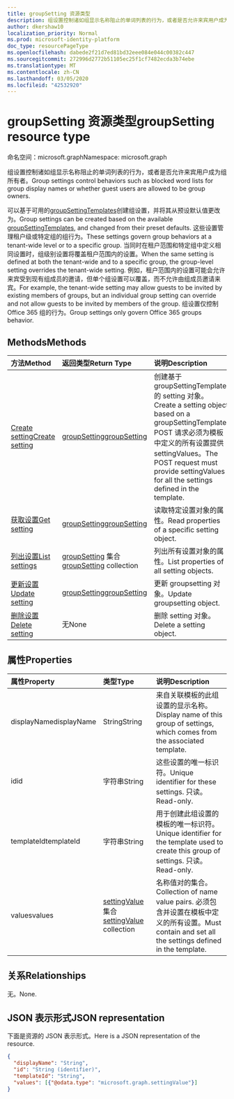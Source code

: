 ```yaml
---
title: groupSetting 资源类型
description: 组设置控制诸如组显示名称阻止的单词列表的行为，或者是否允许来宾用户成为组所有者。
author: dkershaw10
localization_priority: Normal
ms.prod: microsoft-identity-platform
doc_type: resourcePageType
ms.openlocfilehash: dabede2f21d7ed81bd32eee084e044c00382c447
ms.sourcegitcommit: 272996d2772b51105ec25f1cf7482ecda3b74ebe
ms.translationtype: MT
ms.contentlocale: zh-CN
ms.lasthandoff: 03/05/2020
ms.locfileid: "42532920"
---
```

# <a name="groupsetting-resource-type"></a><span data-ttu-id="d1a17-103">groupSetting 资源类型</span><span class="sxs-lookup"><span data-stu-id="d1a17-103">groupSetting resource type</span></span>

<span data-ttu-id="d1a17-104">命名空间：microsoft.graph</span><span class="sxs-lookup"><span data-stu-id="d1a17-104">Namespace: microsoft.graph</span></span>

<span data-ttu-id="d1a17-105">组设置控制诸如组显示名称阻止的单词列表的行为，或者是否允许来宾用户成为组所有者。</span><span class="sxs-lookup"><span data-stu-id="d1a17-105">Group settings control behaviors such as blocked word lists for group display names or whether guest users are allowed to be group owners.</span></span>

<span data-ttu-id="d1a17-106">可以基于可用的[groupSettingTemplates](groupsettingtemplate.md)创建组设置，并将其从预设默认值更改为。</span><span class="sxs-lookup"><span data-stu-id="d1a17-106">Group settings can be created based on the available [groupSettingTemplates](groupsettingtemplate.md), and changed from their preset defaults.</span></span> <span data-ttu-id="d1a17-107">这些设置管理租户级或特定组的组行为。</span><span class="sxs-lookup"><span data-stu-id="d1a17-107">These settings govern group behaviors at a tenant-wide level or to a specific group.</span></span> <span data-ttu-id="d1a17-108">当同时在租户范围和特定组中定义相同设置时，组级别设置将覆盖租户范围内的设置。</span><span class="sxs-lookup"><span data-stu-id="d1a17-108">When the same setting is defined at both the tenant-wide and to a specific group, the group-level setting overrides the tenant-wide setting.</span></span>  <span data-ttu-id="d1a17-109">例如，租户范围内的设置可能会允许来宾受到现有组成员的邀请，但单个组设置可以覆盖，而不允许由组成员邀请来宾。</span><span class="sxs-lookup"><span data-stu-id="d1a17-109">For example, the tenant-wide setting may allow guests to be invited by existing members of groups, but an individual group setting can override and not allow guests to be invited by members of the group.</span></span> <span data-ttu-id="d1a17-110">组设置仅控制 Office 365 组的行为。</span><span class="sxs-lookup"><span data-stu-id="d1a17-110">Group settings only govern Office 365 groups behavior.</span></span>

## <a name="methods"></a><span data-ttu-id="d1a17-111">Methods</span><span class="sxs-lookup"><span data-stu-id="d1a17-111">Methods</span></span>

| <span data-ttu-id="d1a17-112">方法</span><span class="sxs-lookup"><span data-stu-id="d1a17-112">Method</span></span> | <span data-ttu-id="d1a17-113">返回类型</span><span class="sxs-lookup"><span data-stu-id="d1a17-113">Return Type</span></span> | <span data-ttu-id="d1a17-114">说明</span><span class="sxs-lookup"><span data-stu-id="d1a17-114">Description</span></span> |
|:---------------|:--------|:----------|
|[<span data-ttu-id="d1a17-115">Create setting</span><span class="sxs-lookup"><span data-stu-id="d1a17-115">Create setting</span></span>](../api/groupsetting-post-groupsettings.md) | [<span data-ttu-id="d1a17-116">groupSetting</span><span class="sxs-lookup"><span data-stu-id="d1a17-116">groupSetting</span></span>](groupsetting.md) |<span data-ttu-id="d1a17-117">创建基于 groupSettingTemplate 的 setting 对象。</span><span class="sxs-lookup"><span data-stu-id="d1a17-117">Create a setting object based on a groupSettingTemplate.</span></span> <span data-ttu-id="d1a17-118">POST 请求必须为模板中定义的所有设置提供 settingValues。</span><span class="sxs-lookup"><span data-stu-id="d1a17-118">The POST request must provide settingValues for all the settings defined in the template.</span></span> |
|[<span data-ttu-id="d1a17-119">获取设置</span><span class="sxs-lookup"><span data-stu-id="d1a17-119">Get setting</span></span>](../api/groupsetting-get.md) | [<span data-ttu-id="d1a17-120">groupSetting</span><span class="sxs-lookup"><span data-stu-id="d1a17-120">groupSetting</span></span>](groupsetting.md) | <span data-ttu-id="d1a17-121">读取特定设置对象的属性。</span><span class="sxs-lookup"><span data-stu-id="d1a17-121">Read properties of a specific setting object.</span></span> |
|[<span data-ttu-id="d1a17-122">列出设置</span><span class="sxs-lookup"><span data-stu-id="d1a17-122">List settings</span></span>](../api/groupsetting-list.md) | <span data-ttu-id="d1a17-123">[groupSetting](groupsetting.md) 集合</span><span class="sxs-lookup"><span data-stu-id="d1a17-123">[groupSetting](groupsetting.md) collection</span></span> | <span data-ttu-id="d1a17-124">列出所有设置对象的属性。</span><span class="sxs-lookup"><span data-stu-id="d1a17-124">List properties of all setting objects.</span></span> |
|[<span data-ttu-id="d1a17-125">更新设置</span><span class="sxs-lookup"><span data-stu-id="d1a17-125">Update setting</span></span>](../api/groupsetting-update.md) | [<span data-ttu-id="d1a17-126">groupSetting</span><span class="sxs-lookup"><span data-stu-id="d1a17-126">groupSetting</span></span>](groupsetting.md) | <span data-ttu-id="d1a17-127">更新 groupsetting 对象。</span><span class="sxs-lookup"><span data-stu-id="d1a17-127">Update groupsetting object.</span></span> |
|[<span data-ttu-id="d1a17-128">删除设置</span><span class="sxs-lookup"><span data-stu-id="d1a17-128">Delete setting</span></span>](../api/groupsetting-delete.md) | <span data-ttu-id="d1a17-129">无</span><span class="sxs-lookup"><span data-stu-id="d1a17-129">None</span></span> | <span data-ttu-id="d1a17-130">删除 setting 对象。</span><span class="sxs-lookup"><span data-stu-id="d1a17-130">Delete a setting object.</span></span> |

## <a name="properties"></a><span data-ttu-id="d1a17-131">属性</span><span class="sxs-lookup"><span data-stu-id="d1a17-131">Properties</span></span>

| <span data-ttu-id="d1a17-132">属性</span><span class="sxs-lookup"><span data-stu-id="d1a17-132">Property</span></span> | <span data-ttu-id="d1a17-133">类型</span><span class="sxs-lookup"><span data-stu-id="d1a17-133">Type</span></span> | <span data-ttu-id="d1a17-134">说明</span><span class="sxs-lookup"><span data-stu-id="d1a17-134">Description</span></span> |
|:---------------|:--------|:----------|
|<span data-ttu-id="d1a17-135">displayName</span><span class="sxs-lookup"><span data-stu-id="d1a17-135">displayName</span></span>|<span data-ttu-id="d1a17-136">String</span><span class="sxs-lookup"><span data-stu-id="d1a17-136">String</span></span>| <span data-ttu-id="d1a17-137">来自关联模板的此组设置的显示名称。</span><span class="sxs-lookup"><span data-stu-id="d1a17-137">Display name of this group of settings, which comes from the associated template.</span></span> |
|<span data-ttu-id="d1a17-138">id</span><span class="sxs-lookup"><span data-stu-id="d1a17-138">id</span></span>|<span data-ttu-id="d1a17-139">字符串</span><span class="sxs-lookup"><span data-stu-id="d1a17-139">String</span></span>| <span data-ttu-id="d1a17-140">这些设置的唯一标识符。</span><span class="sxs-lookup"><span data-stu-id="d1a17-140">Unique identifier for these settings.</span></span> <span data-ttu-id="d1a17-141">只读。</span><span class="sxs-lookup"><span data-stu-id="d1a17-141">Read-only.</span></span> |
|<span data-ttu-id="d1a17-142">templateId</span><span class="sxs-lookup"><span data-stu-id="d1a17-142">templateId</span></span>|<span data-ttu-id="d1a17-143">字符串</span><span class="sxs-lookup"><span data-stu-id="d1a17-143">String</span></span>| <span data-ttu-id="d1a17-144">用于创建此组设置的模板的唯一标识符。</span><span class="sxs-lookup"><span data-stu-id="d1a17-144">Unique identifier for the template used to create this group of settings.</span></span> <span data-ttu-id="d1a17-145">只读。</span><span class="sxs-lookup"><span data-stu-id="d1a17-145">Read-only.</span></span> |
|<span data-ttu-id="d1a17-146">values</span><span class="sxs-lookup"><span data-stu-id="d1a17-146">values</span></span>|<span data-ttu-id="d1a17-147">[settingValue](settingvalue.md)集合</span><span class="sxs-lookup"><span data-stu-id="d1a17-147">[settingValue](settingvalue.md) collection</span></span>| <span data-ttu-id="d1a17-148">名称值对的集合。</span><span class="sxs-lookup"><span data-stu-id="d1a17-148">Collection of name value pairs.</span></span> <span data-ttu-id="d1a17-149">必须包含并设置在模板中定义的所有设置。</span><span class="sxs-lookup"><span data-stu-id="d1a17-149">Must contain and set all the settings defined in the template.</span></span> |

## <a name="relationships"></a><span data-ttu-id="d1a17-150">关系</span><span class="sxs-lookup"><span data-stu-id="d1a17-150">Relationships</span></span>

<span data-ttu-id="d1a17-151">无。</span><span class="sxs-lookup"><span data-stu-id="d1a17-151">None.</span></span>

## <a name="json-representation"></a><span data-ttu-id="d1a17-152">JSON 表示形式</span><span class="sxs-lookup"><span data-stu-id="d1a17-152">JSON representation</span></span>

<span data-ttu-id="d1a17-153">下面是资源的 JSON 表示形式。</span><span class="sxs-lookup"><span data-stu-id="d1a17-153">Here is a JSON representation of the resource.</span></span>

<!--{
  "blockType": "resource",
  "openType": true,
  "optionalProperties": [],
  "keyProperty": "id",
  "baseType": "microsoft.graph.entity",
  "@odata.type": "microsoft.graph.groupSetting"
}-->

```json
{
  "displayName": "String",
  "id": "String (identifier)",
  "templateId": "String",
  "values": [{"@odata.type": "microsoft.graph.settingValue"}]
}

```


<!-- uuid: 8fcb5dbc-d5aa-4681-8e31-b001d5168d79
2015-10-25 14:57:30 UTC -->
<!-- {
  "type": "#page.annotation",
  "description": "groupSetting resource",
  "keywords": "",
  "section": "documentation",
  "tocPath": ""
}-->
